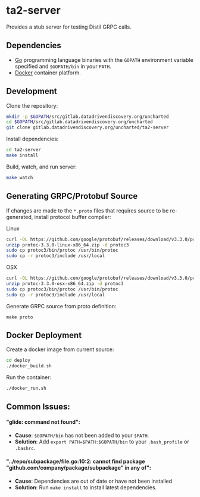 # ta2-server

Provides a stub server for testing Distil GRPC calls.

## Dependencies

- [Go](https://golang.org/) programming language binaries with the `GOPATH` environment variable specified and `$GOPATH/bin` in your `PATH`.
- [Docker](https://wwww.docker.com) container platform.

## Development

Clone the repository:

```bash
mkdir -p $GOPATH/src/gitlab.datadrivendiscovery.org/uncharted
cd $GOPATH/src/gitlab.datadrivendiscovery.org/uncharted
git clone gitlab.datadrivendiscovery.org/uncharted/ta2-server
```

Install dependencies:

```bash
cd ta2-server
make install
```

Build, watch, and run server:
```bash
make watch
```


## Generating GRPC/Protobuf Source

If changes are made to the `*.proto` files that requires source to be re-generated, install protocol buffer compiler:

Linux

```bash
curl -OL https://github.com/google/protobuf/releases/download/v3.3.0/protoc-3.3.0-linux-x86_64.zip
unzip protoc-3.3.0-linux-x86_64.zip -d protoc3
sudo cp protoc3/bin/protoc /usr/bin/protoc
sudo cp -r protoc3/include /usr/local
```

OSX

```bash
curl -OL https://github.com/google/protobuf/releases/download/v3.3.0/protoc-3.3.0-osx-x86_64.zip
unzip protoc-3.3.0-osx-x86_64.zip -d protoc3
sudo cp protoc3/bin/protoc /usr/bin/protoc
sudo cp -r protoc3/include /usr/local
```

Generate GRPC source from proto definition:
```base
make proto
```

## Docker Deployment

Create a docker image from current source:
```bash
cd deploy
./docker_build.sh
```

Run the container:
```bash
./docker_run.sh
```

## Common Issues:

#### "glide: command not found":

- **Cause**: `$GOPATH/bin` has not been added to your `$PATH`.
- **Solution**: Add `export PATH=$PATH:$GOPATH/bin` to your `.bash_profile` or `.bashrc`.

#### "../repo/subpackage/file.go:10:2: cannot find package "github.com/company/package/subpackage" in any of":

- **Cause**: Dependencies are out of date or have not been installed
- **Solution**: Run `make install` to install latest dependencies.
